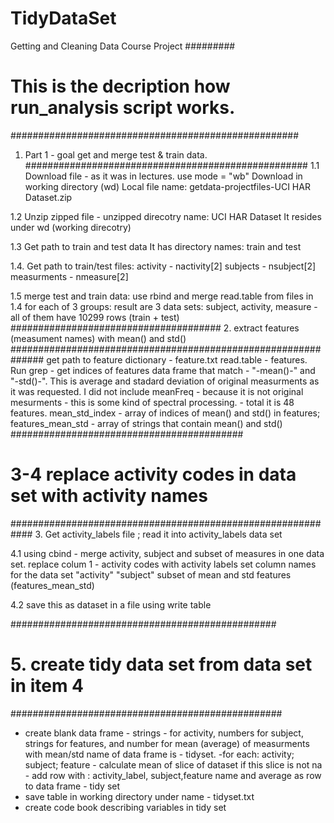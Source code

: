 # TidyDataSet
Getting and Cleaning Data Course Project 
#########
# This is the decription how run_analysis script works.
####################################################
1. Part 1 - goal get and merge test & train data.
###################################################
1.1 Download file - as it was in lectures.
use mode = "wb"
Download in working directory (wd) 
Local file name: getdata-projectfiles-UCI HAR Dataset.zip

1.2 Unzip zipped file - unzipped direcotry name: UCI HAR Dataset
It resides under wd (working direcotry)

1.3 Get path to train and test data 
It has directory names: train and test

1.4. Get path to train/test files: 
activity  - nactivity[2]
subjects  - nsubject[2]
measurments  -  nmeasure[2]


1.5 merge test and train data:
use rbind and merge read.table from files in 1.4
for each of 3 groups: result are 3 data sets:
subject, activity, measure - all of them have 10299 rows (train + test)
######################################
2. extract features (measument names) with mean() and std()
##############################################################
get path to feature dictionary - feature.txt
read.table - features.
Run grep - get indices of features data frame that match - 
"-mean()-" and "-std()-". This is average and stadard deviation of 
original measurments as it was requested. 
I did not include meanFreq - because it is not original mesurments -
this is some kind of spectral processing. - total it is 48 features.
mean_std_index - array of indices of mean() and std() in features;
features_mean_std - array of strings that contain mean() and std()
##########################################
# 3-4 replace activity codes in data set with activity names
############################################################
3. Get activity_labels file ; read it into activity_labels data set

4.1 using cbind - merge activity, subject and subset of measures in one data set.
replace colum 1 - activity codes with activity labels
set column names for the data set "activity" "subject" subset of mean and std features
(features_mean_std)

4.2 save this as dataset in a file using write table

################################################
# 5. create tidy data set from data set in item 4
#################################################
- create blank data frame -
strings - for activity, numbers for subject, strings for features, and number
for mean (average) of measurments with mean/std
name of data frame is - tidyset.
-for each: activity; subject; feature - calculate mean of slice of dataset
if this slice is not na - add row with :
activity_label, subject,feature name and average as row to data frame - tidy set
- save table in working directory under name - tidyset.txt
- create code book describing variables in tidy set




